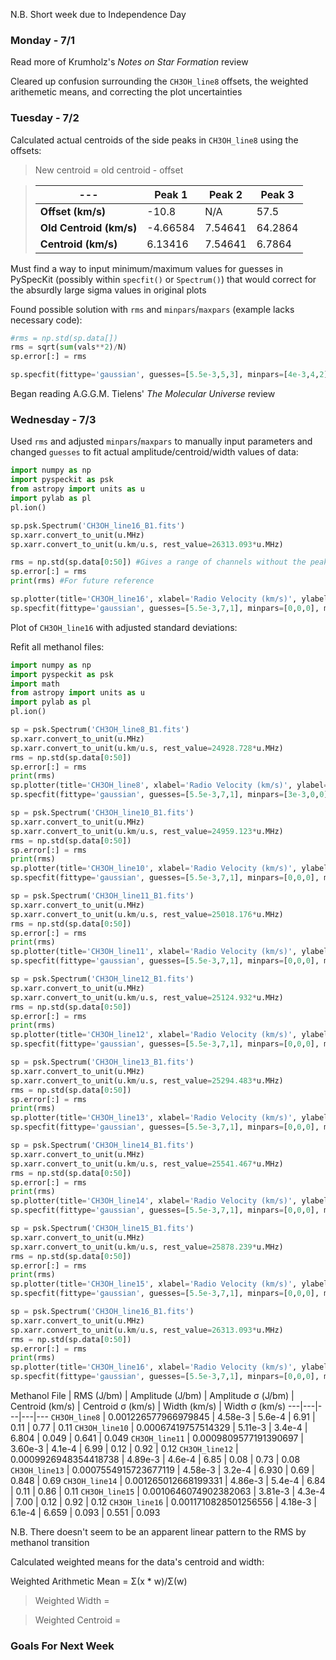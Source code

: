 N.B. Short week due to Independence Day

### Monday - 7/1

Read more of Krumholz's *Notes on Star Formation* review

Cleared up confusion surrounding the `CH3OH_line8` offsets, the weighted arithemetic means, and correcting the plot uncertainties

### Tuesday - 7/2

Calculated actual centroids of the side peaks in `CH3OH_line8` using the offsets:
> New centroid = old centroid - offset

> ---| Peak 1 | Peak 2 | Peak 3
> ---|---|---|---
> **Offset (km/s)** | -10.8 | N/A | 57.5 
> **Old Centroid (km/s)** | -4.66584 | 7.54641 | 64.2864
> **Centroid (km/s)** | 6.13416 | 7.54641 | 6.7864 

Must find a way to input minimum/maximum values for guesses in PySpecKit (possibly within `specfit()` or `Spectrum()`) that would correct for the absurdly large sigma values in original plots 

Found possible solution with `rms` and `minpars`/`maxpars` (example lacks necessary code):

```python
#rms = np.std(sp.data[])
rms = sqrt(sum(vals**2)/N)
sp.error[:] = rms

sp.specfit(fittype='gaussian', guesses=[5.5e-3,5,3], minpars=[4e-3,4,2], maxpars[8e-3,8,8]) 
```

Began reading A.G.G.M. Tielens' *The Molecular Universe* review

### Wednesday - 7/3

Used `rms` and adjusted `minpars`/`maxpars` to manually input parameters and changed `guesses` to fit actual amplitude/centroid/width values of data:

```python
import numpy as np
import pyspeckit as psk
from astropy import units as u
import pylab as pl
pl.ion()

sp.psk.Spectrum('CH3OH_line16_B1.fits')
sp.xarr.convert_to_unit(u.MHz)
sp.xarr.convert_to_unit(u.km/u.s, rest_value=26313.093*u.MHz) 

rms = np.std(sp.data[0:50]) #Gives a range of channels without the peak to average the noise
sp.error[:] = rms
print(rms) #For future reference

sp.plotter(title='CH3OH_line16', xlabel='Radio Velocity (km/s)', ylabel='Jy / beam')
sp.specfit(fittype='gaussian', guesses=[5.5e-3,7,1], minpars=[0,0,0], maxpars=[1e-2,10,5]) 
```

Plot of `CH3OH_line16` with adjusted standard deviations:


Refit all methanol files:

```python
import numpy as np
import pyspeckit as psk
import math
from astropy import units as u
import pylab as pl
pl.ion()

sp = psk.Spectrum('CH3OH_line8_B1.fits')
sp.xarr.convert_to_unit(u.MHz)
sp.xarr.convert_to_unit(u.km/u.s, rest_value=24928.728*u.MHz) 
rms = np.std(sp.data[0:50])
sp.error[:] = rms
print(rms)
sp.plotter(title='CH3OH_line8', xlabel='Radio Velocity (km/s)', ylabel='Intensity (Jy/bm)')
sp.specfit(fittype='gaussian', guesses=[5.5e-3,7,1], minpars=[3e-3,0,0], maxpars=[10e-3,15,5]) 

sp = psk.Spectrum('CH3OH_line10_B1.fits')
sp.xarr.convert_to_unit(u.MHz)
sp.xarr.convert_to_unit(u.km/u.s, rest_value=24959.123*u.MHz) 
rms = np.std(sp.data[0:50])
sp.error[:] = rms
print(rms)
sp.plotter(title='CH3OH_line10', xlabel='Radio Velocity (km/s)', ylabel='Intensity (Jy/bm)')
sp.specfit(fittype='gaussian', guesses=[5.5e-3,7,1], minpars=[0,0,0], maxpars=[1e-2,10,5]) 

sp = psk.Spectrum('CH3OH_line11_B1.fits')
sp.xarr.convert_to_unit(u.MHz)
sp.xarr.convert_to_unit(u.km/u.s, rest_value=25018.176*u.MHz) 
rms = np.std(sp.data[0:50])
sp.error[:] = rms
print(rms)
sp.plotter(title='CH3OH_line11', xlabel='Radio Velocity (km/s)', ylabel='Intensity (Jy/bm)')
sp.specfit(fittype='gaussian', guesses=[5.5e-3,7,1], minpars=[0,0,0], maxpars=[1e-2,10,5])

sp = psk.Spectrum('CH3OH_line12_B1.fits')
sp.xarr.convert_to_unit(u.MHz)
sp.xarr.convert_to_unit(u.km/u.s, rest_value=25124.932*u.MHz) 
rms = np.std(sp.data[0:50])
sp.error[:] = rms
print(rms)
sp.plotter(title='CH3OH_line12', xlabel='Radio Velocity (km/s)', ylabel='Intensity (Jy/bm)')
sp.specfit(fittype='gaussian', guesses=[5.5e-3,7,1], minpars=[0,0,0], maxpars=[1e-2,10,5])

sp = psk.Spectrum('CH3OH_line13_B1.fits')
sp.xarr.convert_to_unit(u.MHz)
sp.xarr.convert_to_unit(u.km/u.s, rest_value=25294.483*u.MHz) 
rms = np.std(sp.data[0:50])
sp.error[:] = rms
print(rms)
sp.plotter(title='CH3OH_line13', xlabel='Radio Velocity (km/s)', ylabel='Intensity (Jy/bm)')
sp.specfit(fittype='gaussian', guesses=[5.5e-3,7,1], minpars=[0,0,0], maxpars=[1e-2,10,5])

sp = psk.Spectrum('CH3OH_line14_B1.fits')
sp.xarr.convert_to_unit(u.MHz)
sp.xarr.convert_to_unit(u.km/u.s, rest_value=25541.467*u.MHz) 
rms = np.std(sp.data[0:50])
sp.error[:] = rms
print(rms)
sp.plotter(title='CH3OH_line14', xlabel='Radio Velocity (km/s)', ylabel='Intensity (Jy/bm)')
sp.specfit(fittype='gaussian', guesses=[5.5e-3,7,1], minpars=[0,0,0], maxpars=[1e-2,10,5])

sp = psk.Spectrum('CH3OH_line15_B1.fits')
sp.xarr.convert_to_unit(u.MHz)
sp.xarr.convert_to_unit(u.km/u.s, rest_value=25878.239*u.MHz) 
rms = np.std(sp.data[0:50])
sp.error[:] = rms
print(rms)
sp.plotter(title='CH3OH_line15', xlabel='Radio Velocity (km/s)', ylabel='Intensity (Jy/bm)')
sp.specfit(fittype='gaussian', guesses=[5.5e-3,7,1], minpars=[0,0,0], maxpars=[1e-2,10,5])

sp = psk.Spectrum('CH3OH_line16_B1.fits')
sp.xarr.convert_to_unit(u.MHz)
sp.xarr.convert_to_unit(u.km/u.s, rest_value=26313.093*u.MHz) 
rms = np.std(sp.data[0:50])
sp.error[:] = rms
print(rms)
sp.plotter(title='CH3OH_line16', xlabel='Radio Velocity (km/s)', ylabel='Intensity (Jy/bm)')
sp.specfit(fittype='gaussian', guesses=[5.5e-3,7,1], minpars=[0,0,0], maxpars=[1e-2,10,5])
```


Methanol File | RMS (J/bm) |  Amplitude (J/bm) | Amplitude σ (J/bm) | Centroid (km/s) | Centroid σ (km/s) | Width (km/s) | Width σ (km/s)
---|---|---|---|---
`CH3OH_line8` | 0.001226577966979845 | 4.58e-3 | 5.6e-4 | 6.91 | 0.11 | 0.77 | 0.11 
`CH3OH_line10` | 0.00067419757514329 | 5.11e-3 | 3.4e-4 | 6.804 | 0.049 | 0.641 | 0.049 
`CH3OH_line11` | 0.0009809577191390697 | 3.60e-3 | 4.1e-4 | 6.99 | 0.12 | 0.92 | 0.12 
`CH3OH_line12` | 0.0009926948354418738 | 4.89e-3 | 4.6e-4 | 6.85 | 0.08 | 0.73 | 0.08 
`CH3OH_line13` | 0.0007554915723677119 | 4.58e-3 | 3.2e-4 | 6.930 | 0.69 | 0.848 | 0.69 
`CH3OH_line14` | 0.001265012668199331 | 4.86e-3 | 5.4e-4 | 6.84 | 0.11 | 0.86 | 0.11
`CH3OH_line15` | 0.0010646074902382063 | 3.81e-3 | 4.3e-4 | 7.00 | 0.12 | 0.92 | 0.12
`CH3OH_line16` | 0.0011710828501256556 | 4.18e-3 | 6.1e-4 | 6.659 | 0.093 | 0.551 | 0.093 

N.B. There doesn't seem to be an apparent linear pattern to the RMS by methanol transition

Calculated weighted means for the data's centroid and width:

Weighted Arithmetic Mean = Σ(x * w)/Σ(w)

> Weighted Width =  

> Weighted Centroid = 


### Goals For Next Week

